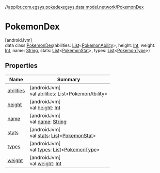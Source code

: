 //[app](../../../index.md)/[br.com.egsys.pokedexegsys.data.model.network](../index.md)/[PokemonDex](index.md)

# PokemonDex

[androidJvm]\
data class [PokemonDex](index.md)(abilities: [List](https://kotlinlang.org/api/latest/jvm/stdlib/kotlin.collections/-list/index.html)&lt;[PokemonAbility](../-pokemon-ability/index.md)&gt;, height: [Int](https://kotlinlang.org/api/latest/jvm/stdlib/kotlin/-int/index.html), weight: [Int](https://kotlinlang.org/api/latest/jvm/stdlib/kotlin/-int/index.html), name: [String](https://kotlinlang.org/api/latest/jvm/stdlib/kotlin/-string/index.html), stats: [List](https://kotlinlang.org/api/latest/jvm/stdlib/kotlin.collections/-list/index.html)&lt;[PokemonStat](../-pokemon-stat/index.md)&gt;, types: [List](https://kotlinlang.org/api/latest/jvm/stdlib/kotlin.collections/-list/index.html)&lt;[PokemonType](../-pokemon-type/index.md)&gt;)

## Properties

| Name | Summary |
|---|---|
| [abilities](abilities.md) | [androidJvm]<br>val [abilities](abilities.md): [List](https://kotlinlang.org/api/latest/jvm/stdlib/kotlin.collections/-list/index.html)&lt;[PokemonAbility](../-pokemon-ability/index.md)&gt; |
| [height](height.md) | [androidJvm]<br>val [height](height.md): [Int](https://kotlinlang.org/api/latest/jvm/stdlib/kotlin/-int/index.html) |
| [name](name.md) | [androidJvm]<br>val [name](name.md): [String](https://kotlinlang.org/api/latest/jvm/stdlib/kotlin/-string/index.html) |
| [stats](stats.md) | [androidJvm]<br>val [stats](stats.md): [List](https://kotlinlang.org/api/latest/jvm/stdlib/kotlin.collections/-list/index.html)&lt;[PokemonStat](../-pokemon-stat/index.md)&gt; |
| [types](types.md) | [androidJvm]<br>val [types](types.md): [List](https://kotlinlang.org/api/latest/jvm/stdlib/kotlin.collections/-list/index.html)&lt;[PokemonType](../-pokemon-type/index.md)&gt; |
| [weight](weight.md) | [androidJvm]<br>val [weight](weight.md): [Int](https://kotlinlang.org/api/latest/jvm/stdlib/kotlin/-int/index.html) |
